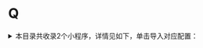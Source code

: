 # Q
<details>
<summary>
本目录共收录2个小程序，详情见如下，单击导入对应配置：
</summary>

- [全家微会员](surge:///install-module?url=https%3A%2F%2Fraw.githubusercontent.com%2FzirawellRule%2FSurge%2FAdblock%2FApplet%2FWechat%2FQ%2F%E5%85%A8%E5%AE%B6%E5%BE%AE%E4%BC%9A%E5%91%98%2Ffm.sgmodule)
- [全球泊](surge:///install-module?url=https%3A%2F%2Fraw.githubusercontent.com%2FzirawellRule%2FSurge%2FAdblock%2FApplet%2FWechat%2FQ%2F%E5%85%A8%E7%90%83%E6%B3%8A%2Fquanqiubo.sgmodule)

</details>